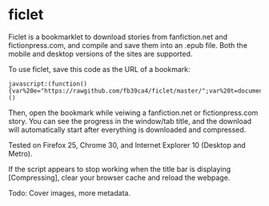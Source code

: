 ficlet
======
Ficlet is a bookmarklet to download stories from fanfiction.net and fictionpress.com, and compile and save them into an .epub file. Both the mobile and desktop versions of the sites are supported.

To use ficlet, save this code as the URL of a bookmark:

    javascript:(function(){var%20e="https://rawgithub.com/fb39ca4/ficlet/master/";var%20t=document.createElement("script");t.src=e+"zip.js";t.type="text/javascript";document.body.appendChild(t);var%20n=document.createElement("script");n.src=e+"deflate.js";n.type="text/javascript";document.body.appendChild(n);var%20r=document.createElement("script");r.src=e+"async.js";r.type="text/javascript";document.body.appendChild(r);var%20i=document.createElement("script");i.src=e+"filesaver.js";i.type="text/javascript";document.body.appendChild(i);var%20s=document.createElement("script");s.type="text/javascript";s.src=e+"ficlet.js";document.body.appendChild(s)})()

Then, open the bookmark while veiwing a fanfiction.net or fictionpress.com story. You can see the progress in the window/tab title, and the download will automatically start after everything is downloaded and compressed.

Tested on Firefox 25, Chrome 30, and Internet Explorer 10 (Desktop and Metro).

If the script appears to stop working when the title bar is displaying [Compressing], clear your browser cache and reload the webpage.

Todo: Cover images, more metadata.
